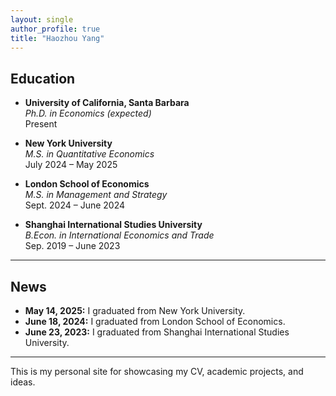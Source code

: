 ```yaml
---
layout: single
author_profile: true
title: "Haozhou Yang"
---
```


## Education

- **University of California, Santa Barbara**  
  _Ph.D. in Economics (expected)_  
  Present

- **New York University**  
  _M.S. in Quantitative Economics_  
  July 2024 – May 2025

- **London School of Economics**  
  _M.S. in Management and Strategy_  
  Sept. 2024 – June 2024
  
- **Shanghai International Studies University**  
  _B.Econ. in International Economics and Trade_  
  Sep. 2019 – June 2023

---

## News

- **May 14, 2025:** I graduated from New York University.
- **June 18, 2024:** I graduated from London School of Economics.
- **June 23, 2023:** I graduated from Shanghai International Studies University.

---

<!-- You can add more sections as needed, e.g., Research Interests, Experience, etc. -->

This is my personal site for showcasing my CV, academic projects, and ideas.